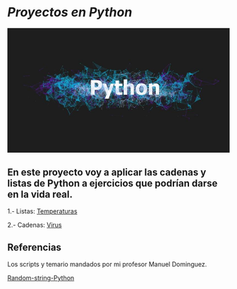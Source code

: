 # *Proyectos en Python*
![python](https://github.com/samarameit/Python/blob/main/imagenes/python.jpg)

## En este proyecto voy a aplicar las cadenas y listas de Python a ejercicios que podrían darse en la vida real.

  1.- Listas: [Temperaturas](https://github.com/samarameit/Python/blob/main/temperaturas.md)

  2.- Cadenas: [Virus](https://github.com/samarameit/Python/blob/main/cadenascovid.md)

## Referencias
Los scripts y temario mandados por mi profesor Manuel Dominguez.

[Random-string-Python](https://www.delftstack.com/es/howto/python/random-string-python/)


